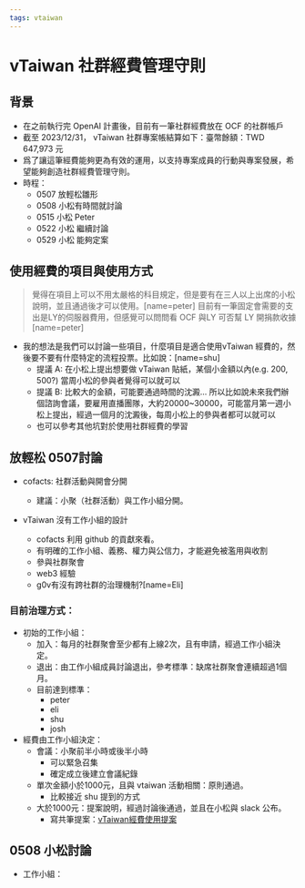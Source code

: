 ```yaml
---
tags: vtaiwan
---
```

# vTaiwan 社群經費管理守則

## 背景
- 在之前執行完 OpenAI 計畫後，目前有一筆社群經費放在 OCF 的社群帳戶
- 截至 2023/12/31， vTaiwan 社群專案帳結算如下：臺幣餘額：TWD 647,973 元
- 爲了讓這筆經費能夠更為有效的運用，以支持專案成員的行動與專案發展，希望能夠創造社群經費管理守則。
- 時程：
    - 0507 放輕松雛形
    - 0508 小松有時間就討論
    - 0515 小松 Peter
    - 0522 小松 繼續討論
    - 0529 小松 能夠定案

## 使用經費的項目與使用方式
> 覺得在項目上可以不用太嚴格的科目規定，但是要有在三人以上出席的小松說明，並且通過後才可以使用。[name=peter]
> 目前有一筆固定會需要的支出是LY的伺服器費用，但感覺可以問問看 OCF 與LY 可否幫 LY 開捐款收據[name=peter]

- 我的想法是我們可以討論一些項目，什麼項目是適合使用vTaiwan  經費的，然後要不要有什麼特定的流程投票。比如說：[name=shu]
    - 提議 A: 在小松上提出想要做 vTaiwan 貼紙，某個小金額以內(e.g. 200, 500?) 當周小松的參與者覺得可以就可以
    - 提議 B: 比較大的金額，可能要通過時間的沈澱... 所以比如說未來我們辦個諮詢會議，要雇用直播團隊，大約20000~30000，可能當月第一週小松上提出，經過一個月的沈澱後，每周小松上的參與者都可以就可以 
   - 也可以參考其他坑對於使用社群經費的學習 

## 放輕松 0507討論

- cofacts: 社群活動與開會分開
    - 建議：小聚（社群活動）與工作小組分開。

- vTaiwan 沒有工作小組的設計
    - cofacts 利用 github 的貢獻來看。
    - 有明確的工作小組、義務、權力與公信力，才能避免被濫用與收割
    - 參與社群聚會
    - web3 經驗
    - g0v有沒有跨社群的治理機制?[name=Eli]

### 目前治理方式：
- 初始的工作小組：
    - 加入：每月的社群聚會至少都有上線2次，且有申請，經過工作小組決定。
    - 退出：由工作小組成員討論退出，參考標準：缺席社群聚會連續超過1個月。
    - 目前達到標準：
        - peter
        - eli 
        - shu 
        - josh 
- 經費由工作小組決定：
    - 會議：小聚前半小時或後半小時
        - 可以緊急召集
        - 確定成立後建立會議紀錄
    - 單次金額小於1000元，且與 vtaiwan 活動相關：原則通過。
        - 比較接近 shu 提到的方式
    - 大於1000元：提案說明，經過討論後通過，並且在小松與 slack 公布。
        - 寫共筆提案：[vTaiwan經費使用提案](/E9Fzy6UyRh-0fMCdE0oPJw)

## 0508 小松討論
- 工作小組：